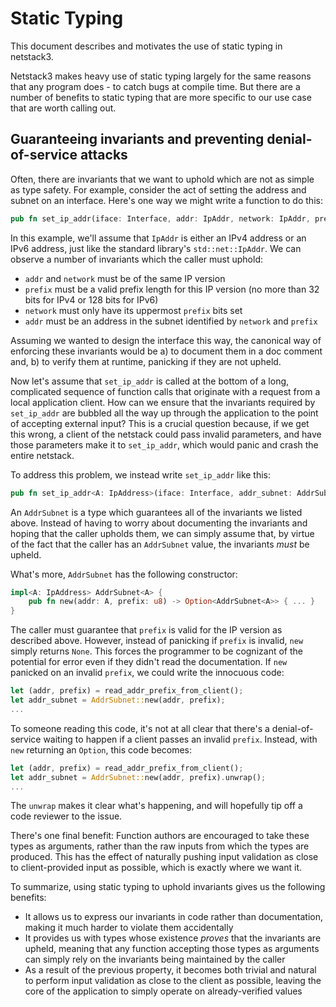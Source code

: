 # Static Typing

This document describes and motivates the use of static typing in netstack3.

Netstack3 makes heavy use of static typing largely for the same reasons that any
program does - to catch bugs at compile time. But there are a number of benefits
to static typing that are more specific to our use case that are worth calling
out.

## Guaranteeing invariants and preventing denial-of-service attacks

Often, there are invariants that we want to uphold which are not as simple as
type safety. For example, consider the act of setting the address and subnet on
an interface. Here's one way we might write a function to do this:

```rust
pub fn set_ip_addr(iface: Interface, addr: IpAddr, network: IpAddr, prefix: u8) { ... }
```

In this example, we'll assume that `IpAddr` is either an IPv4 address or an IPv6
address, just like the standard library's `std::net::IpAddr`. We can observe a
number of invariants which the caller must uphold:
- `addr` and `network` must be of the same IP version
- `prefix` must be a valid prefix length for this IP version (no more than 32
  bits for IPv4 or 128 bits for IPv6)
- `network` must only have its uppermost `prefix` bits set
- `addr` must be an address in the subnet identified by `network` and `prefix`

Assuming we wanted to design the interface this way, the canonical way of
enforcing these invariants would be a) to document them in a doc comment and, b)
to verify them at runtime, panicking if they are not upheld.

Now let's assume that `set_ip_addr` is called at the bottom of a long,
complicated sequence of function calls that originate with a request from a
local application client. How can we ensure that the invariants required by
`set_ip_addr` are bubbled all the way up through the application to the point of
accepting external input? This is a crucial question because, if we get this
wrong, a client of the netstack could pass invalid parameters, and have those
parameters make it to `set_ip_addr`, which would panic and crash the entire
netstack.

To address this problem, we instead write `set_ip_addr` like this:

```rust
pub fn set_ip_addr<A: IpAddress>(iface: Interface, addr_subnet: AddrSubnet<A>) { ... }
```

An `AddrSubnet` is a type which guarantees all of the invariants we listed
above. Instead of having to worry about documenting the invariants and hoping
that the caller upholds them, we can simply assume that, by virtue of the fact
that the caller has an `AddrSubnet` value, the invariants *must* be upheld.

What's more, `AddrSubnet` has the following constructor:

```rust
impl<A: IpAddress> AddrSubnet<A> {
    pub fn new(addr: A, prefix: u8) -> Option<AddrSubnet<A>> { ... }
}
```

The caller must guarantee that `prefix` is valid for the IP version as described
above. However, instead of panicking if `prefix` is invalid, `new` simply
returns `None`. This forces the programmer to be cognizant of the potential for
error even if they didn't read the documentation. If `new` panicked on an
invalid `prefix`, we could write the innocuous code:

```rust
let (addr, prefix) = read_addr_prefix_from_client();
let addr_subnet = AddrSubnet::new(addr, prefix);
...
```

To someone reading this code, it's not at all clear that there's a
denial-of-service waiting to happen if a client passes an invalid `prefix`.
Instead, with `new` returning an `Option`, this code becomes:

```rust
let (addr, prefix) = read_addr_prefix_from_client();
let addr_subnet = AddrSubnet::new(addr, prefix).unwrap();
...
```

The `unwrap` makes it clear what's happening, and will hopefully tip off a code
reviewer to the issue.

There's one final benefit: Function authors are encouraged to take these types
as arguments, rather than the raw inputs from which the types are produced. This
has the effect of naturally pushing input validation as close to client-provided
input as possible, which is exactly where we want it.

To summarize, using static typing to uphold invariants gives us the following benefits:
- It allows us to express our invariants in code rather than documentation,
  making it much harder to violate them accidentally
- It provides us with types whose existence *proves* that the invariants are
  upheld, meaning that any function accepting those types as arguments can
  simply rely on the invariants being maintained by the caller
- As a result of the previous property, it becomes both trivial and natural to
  perform input validation as close to the client as possible, leaving the core
  of the application to simply operate on already-verified values
